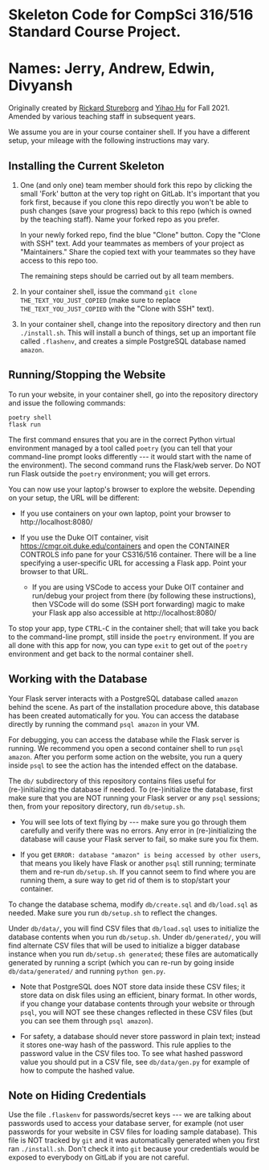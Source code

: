 # Skeleton Code for CompSci 316/516 Standard Course Project.

# Names: Jerry, Andrew, Edwin, Divyansh

Originally created by [Rickard
Stureborg](http://www.rickard.stureborg.com) and [Yihao
Hu](https://www.linkedin.com/in/yihaoh/) for Fall 2021.  Amended by
various teaching staff in subsequent years.

We assume you are in your course container shell.  If you have a
different setup, your mileage with the following instructions may
vary.

## Installing the Current Skeleton

1. One (and only one) team member should fork this repo by clicking
   the small 'Fork' button at the very top right on GitLab.  It's
   important that you fork first, because if you clone this repo
   directly you won't be able to push changes (save your progress)
   back to this repo (which is owned by the teaching staff).  Name
   your forked repo as you prefer.

   In your newly forked repo, find the blue "Clone" button.  Copy the
   "Clone with SSH" text.  Add your teammates as members of your
   project as "Maintainers."  Share the copied text with your
   teammates so they have access to this repo too.

   The remaining steps should be carried out by all team members.

2. In your container shell, issue the command `git clone
   THE_TEXT_YOU_JUST_COPIED` (make sure to replace
   `THE_TEXT_YOU_JUST_COPIED` with the "Clone with SSH" text).
   
3. In your container shell, change into the repository directory and
   then run `./install.sh`.  This will install a bunch of things, set
   up an important file called `.flashenv`, and creates a simple
   PostgreSQL database named `amazon`.

## Running/Stopping the Website

To run your website, in your container shell, go into the repository
directory and issue the following commands:
```
poetry shell
flask run
```

The first command ensures that you are in the correct Python virtual
environment managed by a tool called `poetry` (you can tell that your
command-line prompt looks differently --- it would start with the name
of the environment).  The second command runs the Flask/web server.
Do NOT run Flask outside the `poetry` environment; you will get
errors.

You can now use your laptop's browser to explore the website.
Depending on your setup, the URL will be different:

* If you use containers on your own laptop, point your browser to
  http://localhost:8080/

* If you use the Duke OIT container, visit
  https://cmgr.oit.duke.edu/containers and open the CONTAINER CONTROLS
  info pane for your CS316/516 container.  There will be a line specifying
  a user-specific URL for accessing a Flask app.  Point your browser
  to that URL.

  - If you are using VSCode to access your Duke OIT container and
    run/debug your project from there (by following these
    instructions), then VSCode will do some (SSH port forwarding)
    magic to make your Flask app also accessible at
    http://localhost:8080/

To stop your app, type <kbd>CTRL</kbd>-<kbd>C</kbd> in the container
shell; that will take you back to the command-line prompt, still
inside the `poetry` environment. If you are all done with this app for
now, you can type `exit` to get out of the `poetry` environment and
get back to the normal container shell.

## Working with the Database

Your Flask server interacts with a PostgreSQL database called `amazon`
behind the scene.  As part of the installation procedure above, this
database has been created automatically for you.  You can access the
database directly by running the command `psql amazon` in your VM.

For debugging, you can access the database while the Flask server is
running.  We recommend you open a second container shell to run `psql
amazon`.  After you perform some action on the website, you run a
query inside `psql` to see the action has the intended effect on the
database.

The `db/` subdirectory of this repository contains files useful for
(re-)initializing the database if needed.  To (re-)initialize the
database, first make sure that you are NOT running your Flask server
or any `psql` sessions; then, from your repository directory, run
`db/setup.sh`.

* You will see lots of text flying by --- make sure you go through
  them carefully and verify there was no errors.  Any error in
  (re-)initializing the database will cause your Flask server to fail,
  so make sure you fix them.

* If you get `ERROR: database "amazon" is being accessed by other
  users`, that means you likely have Flask or another `psql` still
  running; terminate them and re-run `db/setup.sh`.  If you cannot
  seem to find where you are running them, a sure way to get rid of
  them is to stop/start your container.

To change the database schema, modify `db/create.sql` and
`db/load.sql` as needed.  Make sure you run `db/setup.sh` to reflect
the changes.

Under `db/data/`, you will find CSV files that `db/load.sql` uses to
initialize the database contents when you run `db/setup.sh`.  Under
`db/generated/`, you will find alternate CSV files that will be used
to initialize a bigger database instance when you run `db/setup.sh
generated`; these files are automatically generated by running a
script (which you can re-run by going inside `db/data/generated/` and
running `python gen.py`.

* Note that PostgreSQL does NOT store data inside these CSV files; it
  store data on disk files using an efficient, binary format.  In
  other words, if you change your database contents through your
  website or through `psql`, you will NOT see these changes reflected
  in these CSV files (but you can see them through `psql amazon`).

* For safety, a database should never store password in plain text;
  instead it stores one-way hash of the password.  This rule applies
  to the password value in the CSV files too.  To see what hashed
  password value you should put in a CSV file, see `db/data/gen.py`
  for example of how to compute the hashed value.

## Note on Hiding Credentials

Use the file `.flaskenv` for passwords/secret keys --- we are talking
about passwords used to access your database server, for example (not
user passwords for your website in CSV files for loading sample
database).  This file is NOT tracked by `git` and it was automatically
generated when you first ran `./install.sh`.  Don't check it into
`git` because your credentials would be exposed to everybody on GitLab
if you are not careful.
